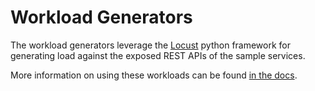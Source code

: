 # Workload Generators

The workload generators leverage the [Locust](https://locust.io) python framework for generating load against the exposed REST APIs of the sample services.

More information on using these workloads can be found [in the docs](../docs/workloads.md).
